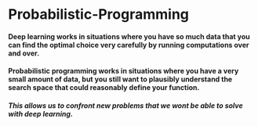 # Probabilistic-Programming

#### Deep learning works in situations where you have so much data that you can find the optimal choice very carefully by running computations over and over.

#### Probabilistic programming works in situations where you have a very small amount of data, but you still want to plausibly understand the search space that could reasonably define your function.

##### This allows us to confront new problems that we wont be able to solve with deep learning.
